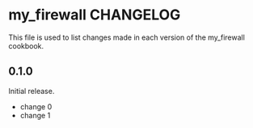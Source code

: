 # my_firewall CHANGELOG

This file is used to list changes made in each version of the my_firewall cookbook.

## 0.1.0

Initial release.

- change 0
- change 1
